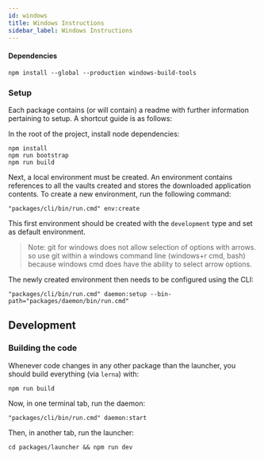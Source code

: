 ```yaml
---
id: windows
title: Windows Instructions
sidebar_label: Windows Instructions
---
```


#### Dependencies

```
npm install --global --production windows-build-tools
```

### Setup

Each package contains (or will contain) a readme with further information pertaining to setup. A shortcut guide is as follows:

In the root of the project, install node dependencies:

```
npm install
npm run bootstrap
npm run build
```

Next, a local environment must be created. An environment contains references to all the vaults created and stores the downloaded application contents. To create a new environment, run the following command:

```
"packages/cli/bin/run.cmd" env:create
```

This first environment should be created with the `development` type and set as default environment.

>Note: git for windows does not allow selection of options with arrows. so use git within a windows command line (windows+r cmd, bash) because windows cmd does have the ability to select arrow options.

The newly created environment then needs to be configured using the CLI:

```
"packages/cli/bin/run.cmd" daemon:setup --bin-path="packages/daemon/bin/run.cmd"
```

## Development

### Building the code

Whenever code changes in any other package than the launcher, you should build everything (via `lerna`) with:

```
npm run build
```

Now, in one terminal tab, run the daemon:

```
"packages/cli/bin/run.cmd" daemon:start
```

Then, in another tab, run the launcher:

```
cd packages/launcher && npm run dev
```

